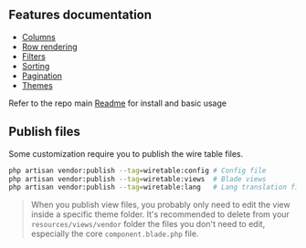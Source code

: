 ## Features documentation

- [Columns](./Columns.md)
- [Row rendering](./Row.md)
- [Filters](./Filters.md)
- [Sorting](./Sorting.md)
- [Pagination](./Pagination.md)
- [Themes](./Theme.md)

Refer to the repo main [Readme](../README.md) for install and basic usage

## Publish files

Some customization require you to publish the wire table files.

```bash
php artisan vendor:publish --tag=wiretable:config # Config file
php artisan vendor:publish --tag=wiretable:views  # Blade views
php artisan vendor:publish --tag=wiretable:lang   # Lang translation files
```

> When you publish view files, you probably only need to edit the view inside a specific theme folder. It's recommended
> to delete from your `resources/views/vendor` folder the files you don't need to edit, especially the
> core `component.blade.php` file.  

